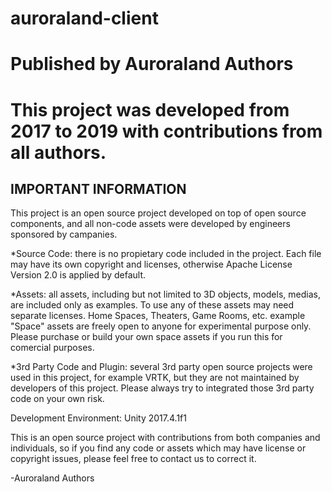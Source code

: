 # auroraland-client
# Published by Auroraland Authors
# This project was developed from 2017 to 2019 with contributions from all authors.

## IMPORTANT INFORMATION ##
This project is an open source project developed on top of open source components, and
all non-code assets were developed by engineers sponsored by campanies.

*Source Code: there is no propietary code included in the project. Each file may have its
own copyright and licenses, otherwise Apache License Version 2.0 is applied by default.

*Assets: all assets, including but not limited to 3D objects, models, medias, are included
only as examples. To use any of these assets may need separate licenses. Home Spaces,
Theaters, Game Rooms, etc. example "Space" assets are freely open to anyone for experimental
purpose only. Please purchase or build your own space assets if you run this for comercial
purposes.

*3rd Party Code and Plugin: several 3rd party open source projects were used in this project,
for example VRTK, but they are not maintained by developers of this project. Please always
try to integrated those 3rd party code on your own risk.

Development Environment: Unity 2017.4.1f1

This is an open source project with contributions from both companies and individuals, so if
you find any code or assets which may have license or copyright issues, please feel free to
contact us to correct it.

-Auroraland Authors
